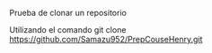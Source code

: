 Prueba de clonar un repositorio 

Utilizando el comando git clone https://github.com/Samazu952/PrepCouseHenry.git

